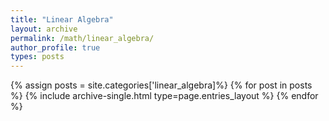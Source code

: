 ```yaml
---
title: "Linear Algebra"
layout: archive
permalink: /math/linear_algebra/
author_profile: true
types: posts
---
```


{% assign posts = site.categories['linear_algebra]%}
{% for post in posts %}
  {% include archive-single.html type=page.entries_layout %}
{% endfor %}